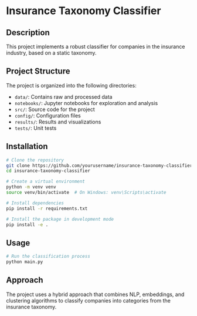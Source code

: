 # Insurance Taxonomy Classifier

## Description
This project implements a robust classifier for companies in the insurance industry, based on a static taxonomy.

## Project Structure
The project is organized into the following directories:
- `data/`: Contains raw and processed data
- `notebooks/`: Jupyter notebooks for exploration and analysis
- `src/`: Source code for the project
- `config/`: Configuration files
- `results/`: Results and visualizations
- `tests/`: Unit tests

## Installation
```bash
# Clone the repository
git clone https://github.com/yourusername/insurance-taxonomy-classifier.git
cd insurance-taxonomy-classifier

# Create a virtual environment
python -m venv venv
source venv/bin/activate  # On Windows: venv\Scripts\activate

# Install dependencies
pip install -r requirements.txt

# Install the package in development mode
pip install -e .
```

## Usage
```bash
# Run the classification process
python main.py
```

## Approach
The project uses a hybrid approach that combines NLP, embeddings, and clustering algorithms to classify companies into categories from the insurance taxonomy.
